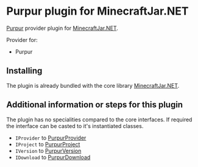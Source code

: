 Purpur plugin for MinecraftJar.NET
======

[Purpur](https://purpurmc.org/) provider plugin for [MinecraftJar.NET](../../README.md).

Provider for:
- Purpur

## Installing

The plugin is already bundled with the core library [MinecraftJar.NET](../../README.md).

## Additional information or steps for this plugin

The plugin has no specialities compared to the core interfaces.
If required the interface can be casted to it's instantiated classes.

- `IProvider` to [PurpurProvider](PurpurProvider.cs)
- `IProject` to [PurpurProject](Model/PurpurProject.cs)
- `IVersion` to [PurpurVersion](Model/PurpurVersion.cs)
- `IDownload` to [PurpurDownload](Model/PurpurDownload.cs)
